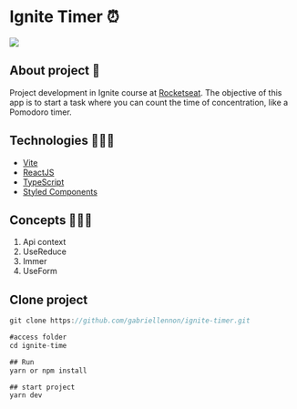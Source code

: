 # Ignite Timer ⏰

<img src="https://user-images.githubusercontent.com/32397288/183467598-38f16b0e-e6af-431a-86b1-aaf6c9712ce5.PNG"/>

## About project 🚀

Project development in Ignite course at [Rocketseat](https://www.rocketseat.com.br/). The objective of this app is to start a task where you can count the time of concentration, like a Pomodoro timer.

## Technologies 🧑🏻‍💻

- [Vite](https://vitejs.dev)
- [ReactJS](https://reactjs.org)
- [TypeScript](https://www.typescriptlang.org/)
- [Styled Components](https://styled-components.com)

## Concepts 🧑🏻‍💻

1. Api context
2. UseReduce
3. Immer
4. UseForm

## Clone project

```jsx
git clone https://github.com/gabriellennon/ignite-timer.git
```

```jsx
#access folder
cd ignite-time

## Run
yarn or npm install 

## start project
yarn dev
```

